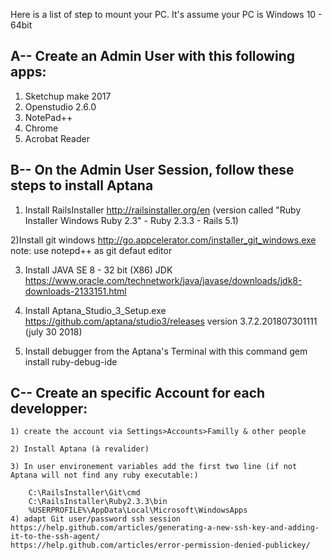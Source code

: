 Here is a list of step to mount your PC. It's assume your PC is Windows 10 - 64bit 

## A-- Create an Admin User with this following apps:
  1) Sketchup make 2017
  2) Openstudio 2.6.0
  3) NotePad++
  4) Chrome
  5) Acrobat Reader

## B-- On the Admin User Session, follow these steps to install Aptana 
  1) Install RailsInstaller
  http://railsinstaller.org/en
  (version called "Ruby Installer Windows Ruby 2.3"  - Ruby 2.3.3 -  Rails 5.1)

  2)Install git windows
  http://go.appcelerator.com/installer_git_windows.exe
  note: use notepd++ as git defaut editor

  3) Install JAVA SE 8 -  32 bit (X86) JDK 
  https://www.oracle.com/technetwork/java/javase/downloads/jdk8-downloads-2133151.html

  4) Install Aptana_Studio_3_Setup.exe 
  https://github.com/aptana/studio3/releases
  version 3.7.2.201807301111 (july 30 2018)
  
  5) Install debugger from the Aptana's Terminal with this command
  gem install ruby-debug-ide

## C-- Create an specific Account for each developper:
	1) create the account via Settings>Accounts>Familly & other people
	
	2) Install Aptana (à revalider)
	
	3) In user environement variables add the first two line (if not Aptana will not find any ruby executable:)

		C:\RailsInstaller\Git\cmd
		C:\RailsInstaller\Ruby2.3.3\bin
		%USERPROFILE%\AppData\Local\Microsoft\WindowsApps
	4) adapt Git user/password ssh session	 
	https://help.github.com/articles/generating-a-new-ssh-key-and-adding-it-to-the-ssh-agent/
	https://help.github.com/articles/error-permission-denied-publickey/
